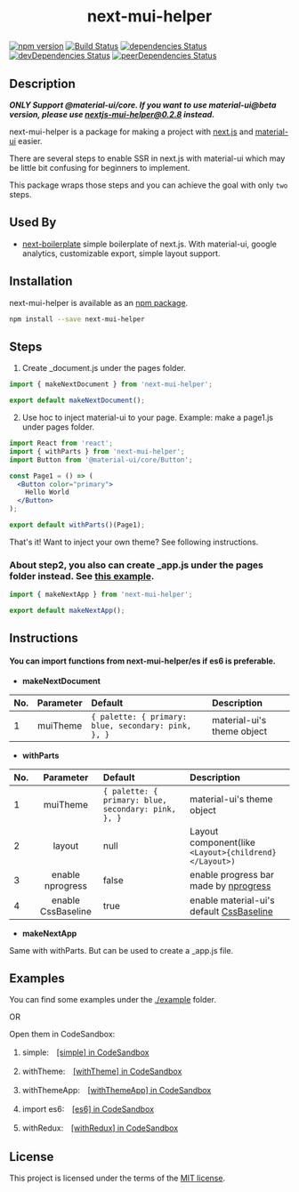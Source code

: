 <h1 align="center">

next-mui-helper

</h1>

[![npm version](https://badge.fury.io/js/next-mui-helper.svg)](https://badge.fury.io/js/next-mui-helper)
[![Build Status](https://travis-ci.org/thundermiracle/next-mui-helper.svg)](https://travis-ci.org/thundermiracle/next-mui-helper)
[![dependencies Status](https://david-dm.org/thundermiracle/next-mui-helper/status.svg)](https://david-dm.org/thundermiracle/next-mui-helper)
[![devDependencies Status](https://david-dm.org/thundermiracle/next-mui-helper/dev-status.svg)](https://david-dm.org/thundermiracle/next-mui-helper?type=dev)
[![peerDependencies Status](https://david-dm.org/thundermiracle/next-mui-helper/peer-status.svg)](https://david-dm.org/thundermiracle/next-mui-helper?type=peer)

## Description

***ONLY Support @material-ui/core. If you want to use material-ui@beta version, please use nextjs-mui-helper@0.2.8 instead.***

next-mui-helper is a package for making a project with [next.js](https://github.com/zeit/next.js/) and [material-ui](https://github.com/mui-org/material-ui) easier.

There are several steps to enable SSR in next.js with material-ui which may be little bit confusing for beginners to implement.

This package wraps those steps and you can achieve the goal with only `two` steps. 

## Used By

* [next-boilerplate](https://github.com/thundermiracle/next-boilerplate) simple boilerplate of next.js. With material-ui, google analytics, customizable export, simple layout support.

## Installation

next-mui-helper is available as an [npm package](https://www.npmjs.org/package/next-mui-helper).

```sh
npm install --save next-mui-helper
```

## Steps

1. Create _document.js under the pages folder.

```jsx
import { makeNextDocument } from 'next-mui-helper';

export default makeNextDocument();
```

2. Use hoc to inject material-ui to your page. Example: make a page1.js under pages folder.

```jsx
import React from 'react';
import { withParts } from 'next-mui-helper';
import Button from '@material-ui/core/Button';

const Page1 = () => (
  <Button color="primary">
    Hello World
  </Button>
);

export default withParts()(Page1);
```
That's it! Want to inject your own theme? See following instructions.

### About step2, you also can create _app.js under the pages folder instead. See [this example](/examples/withThemeApp).

```jsx
import { makeNextApp } from 'next-mui-helper';

export default makeNextApp();
```



## Instructions

#### You can import functions from next-mui-helper/es if es6 is preferable.

* **makeNextDocument**

| No.   |      Parameter      |  Default | Description |
|:---|:-------------:|:--------------|:-----------|
| 1 |  muiTheme | ```{ palette: { primary: blue, secondary: pink, }, }``` | material-ui's theme object |

* **withParts**

| No.   |      Parameter      |  Default | Description |
|:---|:-------------:|:--------------|:-----------|
| 1 |  muiTheme | ```{ palette: { primary: blue, secondary: pink, }, }``` | material-ui's theme object |
| 2 |  layout | null | Layout component(like ```<Layout>{childrend}</Layout>)``` |
| 3 |  enable nprogress | false | enable progress bar made by [nprogress](https://github.com/rstacruz/nprogress) |
| 4 |  enable CssBaseline | true | enable material-ui's default [CssBaseline](https://material-ui-next.com/style/css-baseline/) |

* **makeNextApp**

Same with withParts. But can be used to create a _app.js file.

## Examples

You can find some examples under the [./example](/examples) folder.

OR

Open them in CodeSandbox:

1. simple:　[[simple] in CodeSandbox](https://codesandbox.io/s/github/thundermiracle/next-mui-helper/tree/master/examples/simple)

1. withTheme:　[[withTheme] in CodeSandbox](https://codesandbox.io/s/github/thundermiracle/next-mui-helper/tree/master/examples/withTheme?module=%2Fsrc%2Fpages%2Findex.js)

1. withThemeApp:　[[withThemeApp] in CodeSandbox](https://codesandbox.io/s/github/thundermiracle/next-mui-helper/tree/master/examples/withThemeApp?module=%2Fsrc%2Fpages%2Findex.js)

1. import es6:　[[es6] in CodeSandbox](https://codesandbox.io/s/github/thundermiracle/next-mui-helper/tree/master/examples/es6)

1. withRedux:　[[withRedux] in CodeSandbox](https://codesandbox.io/s/github/thundermiracle/next-mui-helper/tree/master/examples/withRedux?module=%2Fsrc%2Fpages%2Findex.js)

## License

This project is licensed under the terms of the
[MIT license](/LICENSE).
